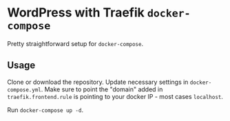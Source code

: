 # WordPress with Traefik `docker-compose`

Pretty straightforward setup for `docker-compose`. 

## Usage

Clone or download the repository. Update necessary settings in `docker-compose.yml`. Make sure to point the "domain" added in `traefik.frontend.rule` is pointing to your docker IP - most cases `localhost`.

Run `docker-compose up -d`.
